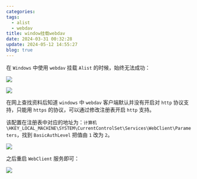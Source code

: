 ```yaml
---
categories: 
tags:
  - alist
  - webdav
title: window挂载webdav
date: 2024-03-31 00:32:28
update: 2024-05-12 14:55:27
blog: true
---
```


在 `Windows` 中使用 `webdav` 挂载 `Alist` 的时候，始终无法成功：

![](/img/window挂载webdav_image_1.png)

![](/img/window挂载webdav_image_2.png)

在网上查找资料后知道 `windows` 中 `webdav` 客户端默认并没有开启对 `http` 协议支持，只能用 `https` 的协议，可以通过修改注册表开启 `http` 支持。

该配置在注册表中对应的地址为：`计算机\HKEY_LOCAL_MACHINE\SYSTEM\CurrentControlSet\Services\WebClient\Parameters`，找到 `BasicAuthLevel` 把值由 `1` 改为 `2`。

![](/img/window挂载webdav_image_3.png)

之后重启 `WebClient` 服务即可：

![](/img/window挂载webdav_image_4.png)
